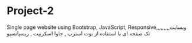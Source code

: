 # Project-2
Single page website using Bootstrap, JavaScript, Responsive,,,,,,,,,وبسایت تک صفحه ای با استفاده از بوت استرپ , جاوا اسکریپت , ریسپانسیو
